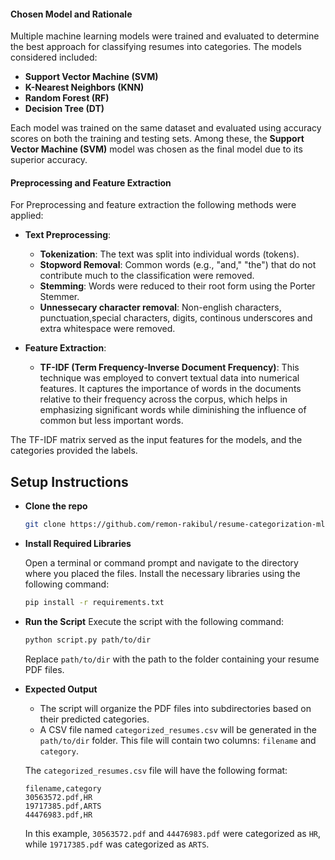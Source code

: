 ####  **Chosen Model and Rationale**
Multiple machine learning models were trained and evaluated to determine the best approach for classifying resumes into categories. The models considered included:

- **Support Vector Machine (SVM)**
- **K-Nearest Neighbors (KNN)**
- **Random Forest (RF)**
- **Decision Tree (DT)**

Each model was trained on the same dataset and evaluated using accuracy scores on both the training and testing sets. Among these, the **Support Vector Machine (SVM)** model was chosen as the final model due to its superior accuracy.

#### **Preprocessing and Feature Extraction**
For Preprocessing and feature extraction the following methods were applied:

- **Text Preprocessing**: 
  - **Tokenization**: The text was split into individual words (tokens).
  - **Stopword Removal**: Common words (e.g., "and," "the") that do not contribute much to the classification were removed.
  - **Stemming**: Words were reduced to their root form using the Porter Stemmer.
  - **Unnessecary character removal**: Non-english characters, punctuation,special characters, digits, continous underscores and extra whitespace were removed.

- **Feature Extraction**:
  - **TF-IDF (Term Frequency-Inverse Document Frequency)**: This technique was employed to convert textual data into numerical features. It captures the importance of words in the documents relative to their frequency across the corpus, which helps in emphasizing significant words while diminishing the influence of common but less important words.

The TF-IDF matrix served as the input features for the models, and the categories provided the labels.

## Setup Instructions

- **Clone the repo**
    
    ```bash
    git clone https://github.com/remon-rakibul/resume-categorization-ml.git
    ```

- **Install Required Libraries**

    Open a terminal or command prompt and navigate to the directory where you placed the files. Install the necessary libraries using the following command:

    ```bash
    pip install -r requirements.txt
    ```

- **Run the Script**
    Execute the script with the following command:
    ```bash
    python script.py path/to/dir
    ```
    Replace `path/to/dir` with the path to the folder containing your resume PDF files.

- **Expected Output**
    * The script will organize the PDF files into subdirectories based on their predicted categories.
    * A CSV file named `categorized_resumes.csv` will be generated in the `path/to/dir` folder. This file will contain two columns: `filename` and `category`.

    The `categorized_resumes.csv` file will have the following format:
    ```csv
    filename,category
    30563572.pdf,HR
    19717385.pdf,ARTS
    44476983.pdf,HR
    ```
    In this example, `30563572.pdf` and `44476983.pdf` were categorized as `HR`, while `19717385.pdf` was categorized as `ARTS`.